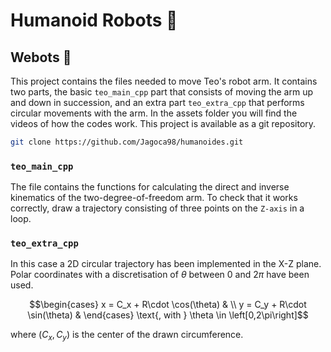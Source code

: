 # Humanoid Robots :robot:

## Webots :lady_beetle:

This project contains the files needed to move Teo's robot arm. It contains two parts, the basic `teo_main_cpp` part that consists of moving the arm up and down in succession, and an extra part `teo_extra_cpp` that performs circular movements with the arm. In the assets folder you will find the videos of how the codes work. This project is available as a git repository.

```bash
git clone https://github.com/Jagoca98/humanoides.git
```

### `teo_main_cpp`

The file contains the functions for calculating the direct and inverse kinematics of the two-degree-of-freedom arm. To check that it works correctly, draw a trajectory consisting of three points on the `Z-axis` in a loop.

### `teo_extra_cpp`

In this case a 2D circular trajectory has been implemented in the X-Z plane. Polar coordinates with a discretisation of $\theta$ between 0 and $2\pi$ have been used.

$$\begin{cases} x = C_x + R\cdot \cos(\theta) & \\ 
y = C_y + R\cdot \sin(\theta) & \end{cases} \text{, with }  \theta \in \left[0,2\pi\right]$$

where $\left(C_x, C_y\right)$ is the center of the drawn circumference.







